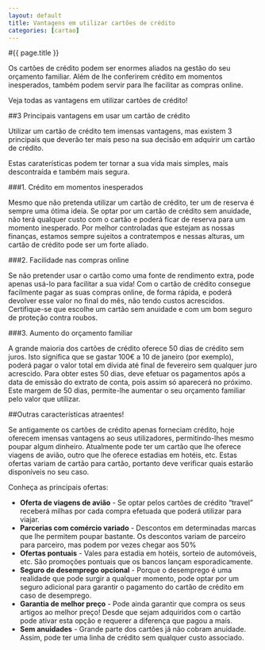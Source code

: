 ```yaml
---
layout: default
title: Vantagens em utilizar cartões de crédito
categories: [cartao]
---
```


#{{ page.title }}

Os cartões de crédito podem ser enormes aliados na gestão do seu orçamento familiar. Além de lhe conferirem crédito em momentos inesperados, também podem servir para lhe facilitar as compras online.

Veja todas as vantagens em utilizar cartões de crédito!

##3 Principais vantagens em usar um cartão de crédito

Utilizar um cartão de crédito tem imensas vantagens, mas existem 3 principais que deverão ter mais peso na sua decisão em adquirir um cartão de crédito.

Estas caraterísticas podem ter tornar a sua vida mais simples, mais descontraída e também mais segura.

###1. Crédito em momentos inesperados

Mesmo que não pretenda utilizar um cartão de crédito, ter um de reserva é sempre uma ótima ideia. Se optar por um cartão de crédito sem anuidade, não terá qualquer custo com o cartão e poderá ficar de reserva para um momento inesperado. Por melhor controladas que estejam as nossas finanças, estamos sempre sujeitos a contratempos e nessas alturas, um cartão de crédito pode ser um forte aliado.

###2. Facilidade nas compras online

Se não pretender usar o cartão como uma fonte de rendimento extra, pode apenas usá-lo para facilitar a sua vida! Com o cartão de crédito consegue facilmente pagar as suas compras online, de forma rápida, e poderá devolver esse valor no final do mês, não tendo custos acrescidos. Certifique-se que escolhe um cartão sem anuidade e com um bom seguro de proteção contra roubos.

###3. Aumento do orçamento familiar

A grande maioria dos cartões de crédito oferece 50 dias de crédito sem juros. Isto significa que se gastar 100€ a 10 de janeiro (por exemplo), poderá pagar o valor total em dívida até final de fevereiro sem qualquer juro acrescido. Para obter estes 50 dias, deve efetuar os pagamentos após a data de emissão do extrato de conta, pois assim só aparecerá no próximo. Este margem de 50 dias, permite-lhe aumentar o seu orçamento familiar pelo valor que utilizar.

##Outras características atraentes!

Se antigamente os cartões de crédito apenas forneciam crédito, hoje oferecem imensas vantagens ao seus utilizadores, permitindo-lhes mesmo poupar algum dinheiro. Atualmente pode ter um cartão que lhe oferece viagens de avião, outro que lhe oferece estadias em hotéis, etc.  Estas ofertas variam de cartão para cartão, portanto deve verificar quais estarão disponíveis no seu caso.

Conheça as principais ofertas:

* __Oferta de viagens de avião__ - Se optar pelos cartões de crédito “travel” receberá milhas por cada compra efetuada que poderá utilizar para viajar.
* __Parcerias com comércio variado__ - Descontos em determinadas marcas que lhe permitem poupar bastante. Os descontos variam de parceiro para parceiro, mas podem por vezes chegar aos 50%
* __Ofertas pontuais__ - Vales para estadia em hotéis, sorteio de automóveis, etc. São promoções pontuais que os bancos lançam esporadicamente.
* __Seguro de desemprego opcional__ - Porque o desemprego é uma realidade que pode surgir a qualquer momento, pode optar por um seguro adicional para garantir o pagamento do cartão de crédito em caso de desemprego.
* __Garantia de melhor preço__ - Pode ainda garantir que compra os seus artigos ao melhor preço! Desde que sejam adquiridos com o cartão pode ativar esta opção e requerer a diferença que pagou a mais.
* __Sem anuidades__ - Grande parte dos cartões já não cobram anuidade. Assim, pode ter uma linha de crédito sem qualquer custo associado.
